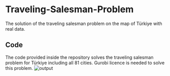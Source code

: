 # Traveling-Salesman-Problem
The solution of the traveling salesman problem on the map of Türkiye with real data.
## Code 
The code provided inside the repository solves the traveling salesman problem for Türkiye including all 81 cities. Gurobi licence is needed to solve this problem.
![output](https://github.com/TevfikBugra/Traveling-Salesman-Problem/assets/114695947/6ee5bcb5-15af-41eb-8cd4-f01c88e17757)
